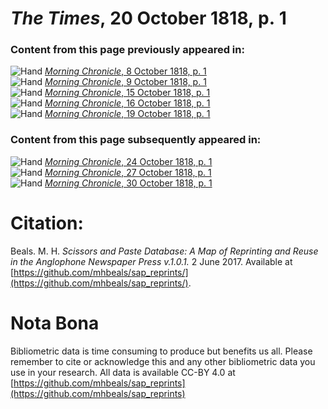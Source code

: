 # *The Times*, 20 October 1818, p. 1  
  
### Content from this page previously appeared in:  
![Hand](http://scissorsandpaste.net/wp-content/uploads/2017/06/smallhandpointer.png) [*Morning Chronicle*, 8 October 1818, p. 1](https://mhbeals.github.io/sap_html/Morning-Chronicle/Morning-Chronicle-8-October-1818-p-1)  
![Hand](http://scissorsandpaste.net/wp-content/uploads/2017/06/smallhandpointer.png) [*Morning Chronicle*, 9 October 1818, p. 1](https://mhbeals.github.io/sap_html/Morning-Chronicle/Morning-Chronicle-9-October-1818-p-1)  
![Hand](http://scissorsandpaste.net/wp-content/uploads/2017/06/smallhandpointer.png) [*Morning Chronicle*, 15 October 1818, p. 1](https://mhbeals.github.io/sap_html/Morning-Chronicle/Morning-Chronicle-15-October-1818-p-1)  
![Hand](http://scissorsandpaste.net/wp-content/uploads/2017/06/smallhandpointer.png) [*Morning Chronicle*, 16 October 1818, p. 1](https://mhbeals.github.io/sap_html/Morning-Chronicle/Morning-Chronicle-16-October-1818-p-1)  
![Hand](http://scissorsandpaste.net/wp-content/uploads/2017/06/smallhandpointer.png) [*Morning Chronicle*, 19 October 1818, p. 1](https://mhbeals.github.io/sap_html/Morning-Chronicle/Morning-Chronicle-19-October-1818-p-1)  
  
### Content from this page subsequently appeared in:  
![Hand](http://scissorsandpaste.net/wp-content/uploads/2017/06/smallhandpointer.png) [*Morning Chronicle*, 24 October 1818, p. 1](https://mhbeals.github.io/sap_html/Morning-Chronicle/Morning-Chronicle-24-October-1818-p-1)  
![Hand](http://scissorsandpaste.net/wp-content/uploads/2017/06/smallhandpointer.png) [*Morning Chronicle*, 27 October 1818, p. 1](https://mhbeals.github.io/sap_html/Morning-Chronicle/Morning-Chronicle-27-October-1818-p-1)  
![Hand](http://scissorsandpaste.net/wp-content/uploads/2017/06/smallhandpointer.png) [*Morning Chronicle*, 30 October 1818, p. 1](https://mhbeals.github.io/sap_html/Morning-Chronicle/Morning-Chronicle-30-October-1818-p-1)  


# Citation: 

Beals. M. H. *Scissors and Paste Database: A Map of Reprinting and Reuse in the Anglophone Newspaper Press v.1.0.1.* 2 June 2017. Available at [https://github.com/mhbeals/sap_reprints/](https://github.com/mhbeals/sap_reprints/). 

# Nota Bona

Bibliometric data is time consuming to produce but benefits us all. Please remember to cite or acknowledge this and any other bibliometric data you use in your research. All data is available CC-BY 4.0 at [https://github.com/mhbeals/sap_reprints](https://github.com/mhbeals/sap_reprints)